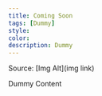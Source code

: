 ```yaml
---
title: Coming Soon
tags: [Dummy]
style: 
color: 
description: Dummy
---
```


Source: [Img Alt](img link)

Dummy Content